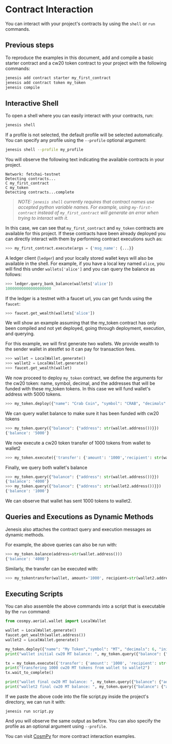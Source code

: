# Contract Interaction

You can interact with your project's contracts by using the ```shell``` or ```run``` commands.

## Previous steps

To reproduce the examples in this document, add and compile a basic starter contract and a cw20 token contract to your project with the following commands:

```bash
jenesis add contract starter my_first_contract
jenesis add contract token my_token
jenesis compile
```
## Interactive Shell

To open a shell where you can easily interact with your contracts, run:
```bash
jenesis shell
```
If a profile is not selected, the default profile will be selected automatically. You can specify any profile using the `--profile` optional argument:

```bash
jenesis shell --profile my_profile
```

You will observe the following text indicating the available contracts in your project.

```
Network: fetchai-testnet
Detecting contracts...
C my_first_contract
C my_token
Detecting contracts...complete
```
> *NOTE: `jenesis shell` currently requires that contract names use accepted python variable names. For example, using `my-first-contract` instead of `my_first_contract` will generate an error when trying to interact with it.*

In this case, we can see that `my_first_contract` and `my_token` contracts are available for this project. If these contracts have been already deployed you can directly interact with them by performing contract executions such as:

```python
>>> my_first_contract.execute(args = {'msg_name': {...}}
```

A ledger client (`ledger`) and your locally stored wallet keys will also be available in the shell. For example, if you have a local key named `alice`, you will find this under `wallets['alice']` and you can query the balance as follows:
```python
>>> ledger.query_bank_balance(wallets['alice'])
10000000000000000000
```

If the ledger is a testnet with a faucet url, you can get funds using the `faucet`:
```python
>>> faucet.get_wealth(wallets['alice'])
```

We will show an example assuming that the my_token contract has only been compiled and not yet deployed, going through deployment, execution, and querying.

For this example, we will first generate two wallets. We provide wealth to the sender wallet in atestfet so it can pay for transaction fees.

```python
>>> wallet = LocalWallet.generate()
>>> wallet2 = LocalWallet.generate()
>>> faucet.get_wealth(wallet)
```

We now proceed to deploy `my_token` contract, we define the arguments for the cw20 token: name, symbol, decimal, and the addresses that will be funded with these my_token tokens. In this case we will fund wallet's address with 5000 tokens.
```python
>>> my_token.deploy({"name": "Crab Coin", "symbol": "CRAB", "decimals": 6, "initial_balances": [{"address": str(wallet.address()), "amount": "5000"}]}, wallet)
```

We can query wallet balance to make sure it has been funded with cw20 tokens

```python
>>> my_token.query({"balance": {"address": str(wallet.address())}})
{'balance': '5000'}
```

We now execute a cw20 token transfer of 1000 tokens from wallet to wallet2

```python
>>> my_token.execute({'transfer': {'amount': '1000','recipient': str(wallet2.address())}}, sender=wallet)
```

Finally, we query both wallet's balance

```python
>>> my_token.query({"balance": {"address": str(wallet.address())}})
{'balance': '4000'}
>>> my_token.query({"balance": {"address": str(wallet2.address())}})
{'balance': '1000'}
```
We can observe that wallet has sent 1000 tokens to wallet2.

## Queries and Executions as Dynamic Methods

Jenesis also attaches the contract query and execution messages as dynamic methods.

For example, the above queries can also be run with:
```python
>>> my_token.balance(address=str(wallet.address()))
{'balance': '4000'}
```

Similarly, the transfer can be executed with:
```python
>>> my_tokentransfer(wallet, amount='1000', recipient=str(wallet2.address()))
```

## Executing Scripts

You can also assemble the above commands into a script that is executable by the  ```run``` command:
```python
from cosmpy.aerial.wallet import LocalWallet

wallet = LocalWallet.generate()
faucet.get_wealth(wallet.address())
wallet2 = LocalWallet.generate()

my_token.deploy({"name": "My Token","symbol": "MT", "decimals": 6, "initial_balances": [{"address": str(wallet.address()), "amount": "5000"}]}, wallet)
print("wallet initial cw20 MT balance: ", my_token.query({"balance": {"address": str(wallet.address())}}))

tx = my_token.execute({'transfer': {'amount': '1000', 'recipient': str(wallet2.address())}}, sender=wallet)
print("transfering 1000 cw20 MT tokens from wallet to wallet2")
tx.wait_to_complete()

print("wallet final cw20 MT balance: ", my_token.query({"balance": {"address": str(wallet.address())}}))
print("wallet2 final cw20 MT balance: ", my_token.query({"balance": {"address": str(wallet2.address())}}))
```

If we paste the above code into the file script.py inside the project's directory, we can run it with:

```
jenesis run script.py
```

And you will observe the same output as before. You can also specify the profile as an optional argument using `--profile`.

You can visit [CosmPy](https://docs.fetch.ai/CosmPy/) for more contract interaction examples.

